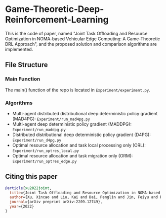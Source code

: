 # Game-Theoretic-Deep-Reinforcement-Learning

This is the code of paper, named "Joint Task Offloading and Resource Optimization in NOMA-based Vehicular Edge Computing: A Game-Theoretic DRL Approach", and the proposed solution and comparison algorithms are implemented.

## File Structure

### Main Function
The main() function of the repo is located in `Experiment/experiment.py`.

### Algorithms

- Multi-agent distributed distributional deep deterministic policy gradient (MAD4PG): `Experiment/run_mad4pg.py`
- Multi-agent deep deterministic policy gradient (MADDPG): `Experiment/run_maddpg.py`
- Distributed distributional deep deterministic policy gradient (D4PG): `Experiment/run_d4pg.py`
- Optimal resource allocation and task local processing only (ORL): `Experiment/run_optres_local.py`
- Optimal resource allocation and task migration only (ORM): `Experiment/run_optres_edge.py`

## Citing this paper 
```bibtex
@article{xu2022joint,
  title={Joint Task Offloading and Resource Optimization in NOMA-based Vehicular Edge Computing: A Game-Theoretic DRL Approach},
  author={Xu, Xincao and Liu, Kai and Dai, Penglin and Jin, Feiyu and Ren, Hualing and Zhan, Choujun and Guo, Songtao},
  journal={arXiv preprint arXiv:2209.12749},
  year={2022}
}
```
